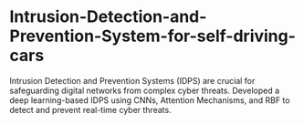 # Intrusion-Detection-and-Prevention-System-for-self-driving-cars
Intrusion Detection and Prevention Systems (IDPS) are crucial for safeguarding digital networks from complex cyber threats. Developed a deep learning-based IDPS using CNNs, Attention Mechanisms, and RBF to detect and prevent real-time cyber threats.
